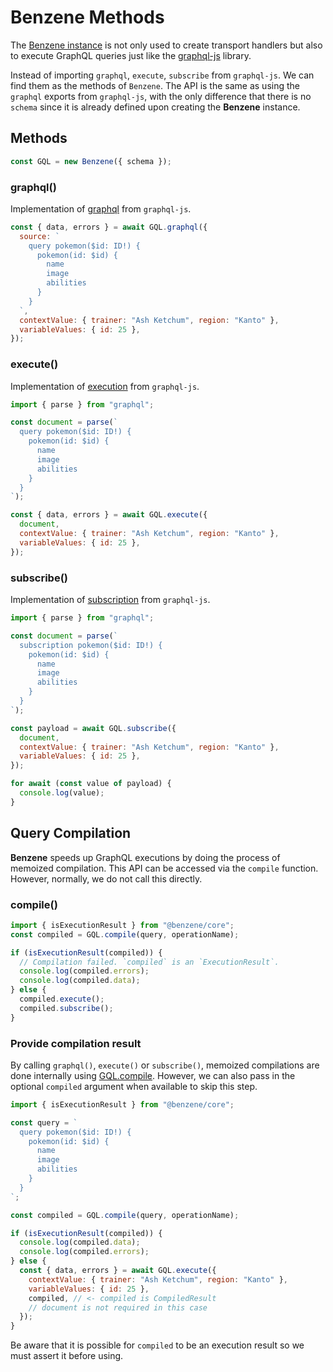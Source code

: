 # Benzene Methods

The [Benzene instance](/reference/benzene) is not only used to create transport handlers but also to execute GraphQL queries just like the [graphql-js](https://github.com/graphql/graphql-js) library.

Instead of importing `graphql`, `execute`, `subscribe` from `graphql-js`. We can find them as the methods of `Benzene`. The API is the same as using the `graphql` exports from `graphql-js`, with the only difference that there is no `schema` since it is already defined upon creating the **Benzene** instance.

## Methods

```js
const GQL = new Benzene({ schema });
```

### graphql()

Implementation of [graphql](https://github.com/graphql/graphql-js/tree/main/src) from `graphql-js`.

```js
const { data, errors } = await GQL.graphql({
  source: `
    query pokemon($id: ID!) {
      pokemon(id: $id) {
        name
        image
        abilities
      }
    }
  `,
  contextValue: { trainer: "Ash Ketchum", region: "Kanto" },
  variableValues: { id: 25 },
});
```

### execute()

Implementation of [execution](https://github.com/graphql/graphql-js/tree/main/src/execution) from `graphql-js`.

```js
import { parse } from "graphql";

const document = parse(`
  query pokemon($id: ID!) {
    pokemon(id: $id) {
      name
      image
      abilities
    }
  }
`);

const { data, errors } = await GQL.execute({
  document,
  contextValue: { trainer: "Ash Ketchum", region: "Kanto" },
  variableValues: { id: 25 },
});
```

### subscribe()

Implementation of [subscription](https://github.com/graphql/graphql-js/tree/main/src/subscription) from `graphql-js`.

```js
import { parse } from "graphql";

const document = parse(`
  subscription pokemon($id: ID!) {
    pokemon(id: $id) {
      name
      image
      abilities
    }
  }
`);

const payload = await GQL.subscribe({
  document,
  contextValue: { trainer: "Ash Ketchum", region: "Kanto" },
  variableValues: { id: 25 },
});

for await (const value of payload) {
  console.log(value);
}
```

## Query Compilation

**Benzene** speeds up GraphQL executions by doing the process of memoized compilation. This API can be accessed via the `compile` function. However, normally, we do not call this directly.

### compile()

```js
import { isExecutionResult } from "@benzene/core";
const compiled = GQL.compile(query, operationName);

if (isExecutionResult(compiled)) {
  // Compilation failed. `compiled` is an `ExecutionResult`.
  console.log(compiled.errors);
  console.log(compiled.data);
} else {
  compiled.execute();
  compiled.subscribe();
}
```

### Provide compilation result

By calling `graphql()`, `execute()` or `subscribe()`, memoized compilations are done internally using [GQL.compile](#compile). However, we can also pass in the optional `compiled` argument when available to skip this step.

```js
import { isExecutionResult } from "@benzene/core";

const query = `
  query pokemon($id: ID!) {
    pokemon(id: $id) {
      name
      image
      abilities
    }
  }
`;

const compiled = GQL.compile(query, operationName);

if (isExecutionResult(compiled)) {
  console.log(compiled.data);
  console.log(compiled.errors);
} else {
  const { data, errors } = await GQL.execute({
    contextValue: { trainer: "Ash Ketchum", region: "Kanto" },
    variableValues: { id: 25 },
    compiled, // <- compiled is CompiledResult
    // document is not required in this case
  });
}
```

Be aware that it is possible for `compiled` to be an execution result so we must assert it before using.
